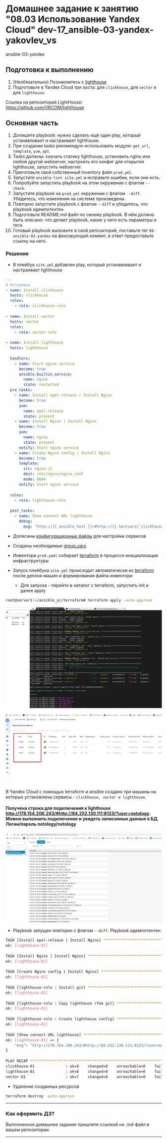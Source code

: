 # Домашнее задание к занятию "08.03 Использование Yandex Cloud" dev-17_ansible-03-yandex-yakovlev_vs
ansible-03-yandex

## Подготовка к выполнению

1. (Необязательно) Познакомтесь с [lighthouse](https://youtu.be/ymlrNlaHzIY?t=929)
2. Подготовьте в Yandex Cloud три хоста: для `clickhouse`, для `vector` и для `lighthouse`.

Ссылка на репозиторий LightHouse: https://github.com/VKCOM/lighthouse

## Основная часть

1. Допишите playbook: нужно сделать ещё один play, который устанавливает и настраивает lighthouse.
2. При создании tasks рекомендую использовать модули: `get_url`, `template`, `yum`, `apt`.
3. Tasks должны: скачать статику lighthouse, установить nginx или любой другой webserver, настроить его конфиг для открытия lighthouse, запустить webserver.
4. Приготовьте свой собственный inventory файл `prod.yml`.
5. Запустите `ansible-lint site.yml` и исправьте ошибки, если они есть.
6. Попробуйте запустить playbook на этом окружении с флагом `--check`.
7. Запустите playbook на `prod.yml` окружении с флагом `--diff`. Убедитесь, что изменения на системе произведены.
8. Повторно запустите playbook с флагом `--diff` и убедитесь, что playbook идемпотентен.
9. Подготовьте README.md файл по своему playbook. В нём должно быть описано: что делает playbook, какие у него есть параметры и теги.
10. Готовый playbook выложите в свой репозиторий, поставьте тег `08-ansible-03-yandex` на фиксирующий коммит, в ответ предоставьте ссылку на него.

### Решение

- В плейбук `site.yml` добавлен play, который устанавливает и настраивает lighthouse
```yaml
---
# Установка
- name: Install clickhouse
  hosts: clickhouse
  roles:
    - role: clickhouse-role

- name: Install vector
  hosts: vector
  roles:
    - role: vector-role

- name: Install lighthouse
  hosts: lighthouse

  handlers:
    - name: Start nginx service
      become: true
      ansible.builtin.service:
        name: nginx
        state: restarted
  pre_tasks:
    - name: Install epel-release | Install Nginx
      become: true
      yum:
        name: epel-release
        state: present
    - name: Install Nginx | Install Nginx
      become: true
      yum:
        name: nginx
        state: present
      notify: Start nginx service
    - name: Create Nginx config | Install Nginx
      become: true
      template:
        src: nginx.j2
        dest: /etc/nginx/nginx.conf
        mode: 0644
      notify: Start nginx service

  roles:
    - role: lighthouse-role

  post_tasks:
    - name: Show connect URL lighthouse
      debug:
        msg: "http://{{ ansible_host }}/#http://{{ hostvars['clickhouse-01'].ansible_host }}:8123/?user={{ clickhouse_user }}"

``` 

- Дописаны [конфигурационные файлы](ansible_yc/templates) для настройки сервисов 
- Созданы необходимые [group_vars](ansible_yc/group_vars)
- Инвентори `prod.yaml` собирает [terraform](ansible_yc/terraform/inventory.tf) в процессе инициализации инфраструктуры
- Запуск плейбука `site.yml` происходит автоматически из [terraform](ansible_yc/terraform/ansible.tf) после деплоя машин и формирования файла инвентори

   * Для запуска - перейти в каталог с terraform, запустить init и далее apply
```bash
root@server1:~/ansible_yc/terraform# terraform apply -auto-approve    
```

![](pic/terraform_job.jpg)

![](pic/YandexComputeCloud_VM.jpg)

В Yandex Cloud с помощью terraform и ansible создано три машины на которых установлены сервисы - `clickhouse, vector и lighthouse`.

#### Получена строка для подключения к lighthouse http://178.154.206.243/#http://84.252.130.111:8123/?user=netology. Можно выполнить подключение и увидеть записанные данные в БД. Логин/пароль netology/netology

![](pic/LightHouse-pic.jpg)

- Playbook запущен повторно с флагом `--diff`. Playbook идемпотентен.
```bash
TASK [Install epel-release | Install Nginx] ***************************************************************************************************************************************
ok: [lighthouse-01]

TASK [Install Nginx | Install Nginx] **********************************************************************************************************************************************
ok: [lighthouse-01]

TASK [Create Nginx config | Install Nginx] ****************************************************************************************************************************************
ok: [lighthouse-01]

TASK [lighthouse-role : Install git] **********************************************************************************************************************************************
ok: [lighthouse-01]

TASK [lighthouse-role : Copy lighthouse rfom git] *********************************************************************************************************************************
ok: [lighthouse-01]

TASK [lighthouse-role : Create lighthouse config] *********************************************************************************************************************************
ok: [lighthouse-01]

TASK [Show connect URL lighthouse] ************************************************************************************************************************************************
ok: [lighthouse-01] => {
    "msg": "http://178.154.206.243/#http://84.252.130.111:8123/?user=netology"
}

PLAY RECAP ************************************************************************************************************************************************************************
clickhouse-01              : ok=9    changed=0    unreachable=0    failed=0    skipped=0    rescued=1    ignored=0
lighthouse-01              : ok=8    changed=0    unreachable=0    failed=0    skipped=0    rescued=0    ignored=0
vector-01                  : ok=7    changed=0    unreachable=0    failed=0    skipped=0    rescued=0    ignored=0
```

- Удаление созданных ресурсов

```bash
terraform destroy -auto-approve 
```

---

### Как оформить ДЗ?

Выполненное домашнее задание пришлите ссылкой на .md-файл в вашем репозитории.

---
